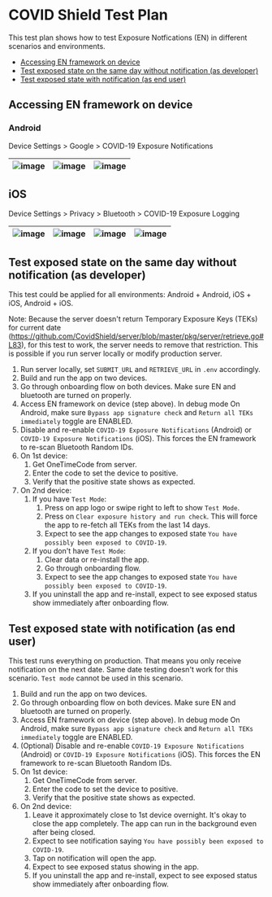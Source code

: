 # COVID Shield Test Plan

This test plan shows how to test Exposure Notfications (EN) in different scenarios and environments.

- [Accessing EN framework on device](#accessing-en-framework-on-device)
- [Test exposed state on the same day without notification (as developer)](#test-exposed-state-on-the-same-day-without-notification-as-developer)
- [Test exposed state with notification (as end user)](#test-exposed-state-with-notification-as-end-user)

## Accessing EN framework on device

### Android

Device Settings > Google > COVID-19 Exposure Notifications

| ![image](https://user-images.githubusercontent.com/5274722/86290989-5c007100-bbbc-11ea-9088-a8f038513c37.png) | ![image](https://user-images.githubusercontent.com/5274722/86290997-5e62cb00-bbbc-11ea-89d3-85aff4b4c620.png) | ![image](https://user-images.githubusercontent.com/5274722/86291000-602c8e80-bbbc-11ea-9444-ef8a6c90b04e.png) |
| ------------------------------------------------------------------------------------------------------------- | ------------------------------------------------------------------------------------------------------------- | ------------------------------------------------------------------------------------------------------------- |


## iOS

Device Settings > Privacy > Bluetooth > COVID-19 Exposure Logging

| ![image](https://user-images.githubusercontent.com/5274722/86291179-9e29b280-bbbc-11ea-9f10-3e05da5961cd.png) | ![image](https://user-images.githubusercontent.com/5274722/86291186-9ff37600-bbbc-11ea-9ba4-1602fcacbbd9.png) | ![image](https://user-images.githubusercontent.com/5274722/86291190-a1bd3980-bbbc-11ea-93cf-ff012155edb3.png) | ![image](https://user-images.githubusercontent.com/5274722/86291196-a41f9380-bbbc-11ea-9dc1-f9cccf444e73.png) |
| ------------------------------------------------------------------------------------------------------------- | ------------------------------------------------------------------------------------------------------------- | ------------------------------------------------------------------------------------------------------------- | ------------------------------------------------------------------------------------------------------------- |


## Test exposed state on the same day without notification (as developer)

This test could be applied for all environments: Android + Android, iOS + iOS, Android + iOS.

Note: Because the server doesn't return Temporary Exposure Keys (TEKs) for current date (https://github.com/CovidShield/server/blob/master/pkg/server/retrieve.go#L83), for this test to work, the server needs to remove that restriction. This is possible if you run server locally or modify production server.

1. Run server locally, set `SUBMIT_URL` and `RETRIEVE_URL` in `.env` accordingly.
1. Build and run the app on two devices.
1. Go through onboarding flow on both devices. Make sure EN and bluetooth are turned on properly.
1. Access EN framework on device (step above). In debug mode On Android, make sure `Bypass app signature check` and `Return all TEKs immediately` toggle are ENABLED.
1. Disable and re-enable `COVID-19 Exposure Notifications` (Android) or `COVID-19 Exposure Notifications` (iOS). This forces the EN framework to re-scan Bluetooth Random IDs.
1. On 1st device:
   1. Get OneTimeCode from server.
   1. Enter the code to set the device to positive.
   1. Verify that the positive state shows as expected.
1. On 2nd device:
   1. If you have `Test Mode`:
      1. Press on app logo or swipe right to left to show `Test Mode`.
      1. Press on `Clear exposure history and run check`. This will force the app to re-fetch all TEKs from the last 14 days.
      1. Expect to see the app changes to exposed state `You have possibly been exposed to COVID-19`.
   1. If you don't have `Test Mode`:
      1. Clear data or re-install the app.
      1. Go through onboarding flow.
      1. Expect to see the app changes to exposed state `You have possibly been exposed to COVID-19`.
   1. If you uninstall the app and re-install, expect to see exposed status show immediately after onboarding flow.

## Test exposed state with notification (as end user)

This test runs everything on production. That means you only receive notification on the next date. Same date testing doesn't work for this scenario. `Test mode` cannot be used in this scenario.

1. Build and run the app on two devices.
1. Go through onboarding flow on both devices. Make sure EN and bluetooth are turned on properly.
1. Access EN framework on device (step above). In debug mode On Android, make sure `Bypass app signature check` and `Return all TEKs immediately` toggle are ENABLED.
1. (Optional) Disable and re-enable `COVID-19 Exposure Notifications` (Android) or `COVID-19 Exposure Notifications` (iOS). This forces the EN framework to re-scan Bluetooth Random IDs.
1. On 1st device:
   1. Get OneTimeCode from server.
   1. Enter the code to set the device to positive.
   1. Verify that the positive state shows as expected.
1. On 2nd device:
   1. Leave it approximately close to 1st device overnight. It's okay to close the app completely. The app can run in the background even after being closed.
   1. Expect to see notification saying `You have possibly been exposed to COVID-19`.
   1. Tap on notification will open the app.
   1. Expect to see exposed status showing in the app.
   1. If you uninstall the app and re-install, expect to see exposed status show immediately after onboarding flow.
